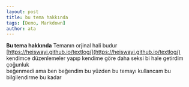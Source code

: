 ```yaml
---
layout: post
title: bu tema hakkında
tags: [Demo, Markdown]
author: ata
---
```

**Bu tema hakkında**
Temanın orjinal hali budur<br>
[https://heiswayi.github.io/textlog/](https://heiswayi.github.io/textlog/)<br>
kendimce düzenlemeler yapıp kendime göre daha seksi bi hale getirdim çoğunluk <br>beğenmedi ama ben beğendim bu yüzden bu temayı kullancam bu bilgilendirme bu kadar
